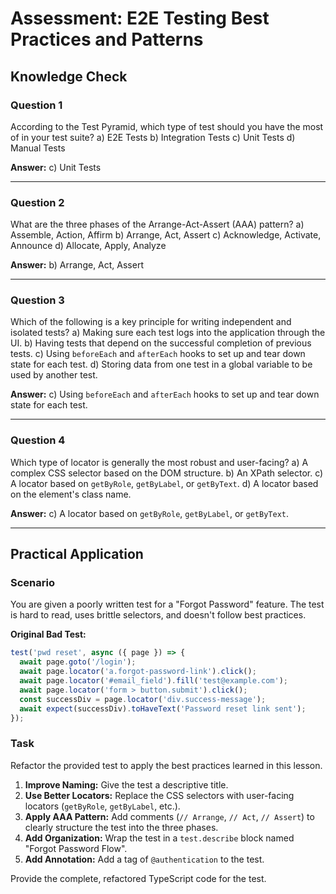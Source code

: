 # Assessment: E2E Testing Best Practices and Patterns

## Knowledge Check

### Question 1
According to the Test Pyramid, which type of test should you have the most of in your test suite?
a) E2E Tests
b) Integration Tests
c) Unit Tests
d) Manual Tests

**Answer:** c) Unit Tests

---

### Question 2
What are the three phases of the Arrange-Act-Assert (AAA) pattern?
a) Assemble, Action, Affirm
b) Arrange, Act, Assert
c) Acknowledge, Activate, Announce
d) Allocate, Apply, Analyze

**Answer:** b) Arrange, Act, Assert

---

### Question 3
Which of the following is a key principle for writing independent and isolated tests?
a) Making sure each test logs into the application through the UI.
b) Having tests that depend on the successful completion of previous tests.
c) Using `beforeEach` and `afterEach` hooks to set up and tear down state for each test.
d) Storing data from one test in a global variable to be used by another test.

**Answer:** c) Using `beforeEach` and `afterEach` hooks to set up and tear down state for each test.

---

### Question 4
Which type of locator is generally the most robust and user-facing?
a) A complex CSS selector based on the DOM structure.
b) An XPath selector.
c) A locator based on `getByRole`, `getByLabel`, or `getByText`.
d) A locator based on the element's class name.

**Answer:** c) A locator based on `getByRole`, `getByLabel`, or `getByText`.

---

## Practical Application

### Scenario
You are given a poorly written test for a "Forgot Password" feature. The test is hard to read, uses brittle selectors, and doesn't follow best practices.

**Original Bad Test:**
```typescript
test('pwd reset', async ({ page }) => {
  await page.goto('/login');
  await page.locator('a.forgot-password-link').click();
  await page.locator('#email_field').fill('test@example.com');
  await page.locator('form > button.submit').click();
  const successDiv = page.locator('div.success-message');
  await expect(successDiv).toHaveText('Password reset link sent');
});
```

### Task
Refactor the provided test to apply the best practices learned in this lesson.
1.  **Improve Naming:** Give the test a descriptive title.
2.  **Use Better Locators:** Replace the CSS selectors with user-facing locators (`getByRole`, `getByLabel`, etc.).
3.  **Apply AAA Pattern:** Add comments (`// Arrange`, `// Act`, `// Assert`) to clearly structure the test into the three phases.
4.  **Add Organization:** Wrap the test in a `test.describe` block named "Forgot Password Flow".
5.  **Add Annotation:** Add a tag of `@authentication` to the test.

Provide the complete, refactored TypeScript code for the test.